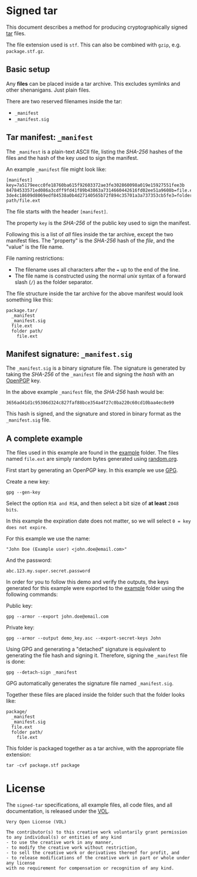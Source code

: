 # Signed tar

This document describes a method for producing cryptographically
signed [tar](https://en.wikipedia.org/wiki/Tar_%28computing%29) files.

The file extension used is `stf`. This can also be combined with `gzip`,
e.g. `package.stf.gz`.

## Basic setup

Any **files** can be placed inside a tar archive. This excludes
symlinks and other shenanigans. Just plain files.

There are two reserved filenames inside the tar:

* `_manifest`
* `_manifest.sig`

## Tar manifest: `_manifest`

The `_manifest` is a plain-text ASCII file, listing the *SHA-256*
hashes of the files and the hash of the key used to sign the manifest.

An example `_manifest` file might look like:

	[manifest]
	key=7a5179eecc0fe18760ba615f92603372ae3fe302860098a019e15927551fee3b
	84784533571ed086a3cdff9fd41f89b43863a7314660442616fd02ee51a9608b=file.ext
	3de4c18609d8069edf84538a0b4d27140565b72f894c35701a3a737353cb5fe3=folder path/file.ext

The file starts with the header `[manifest]`.

The property `key` is the *SHA-256* of the public key used to sign
the manifest.

Following this is a list of *all* files inside the tar archive,
except the two manifest files. The "property" is the *SHA-256* hash
of the *file*, and the "value" is the file name.

File naming restrictions:

* The filename uses all characters after the `=` up to the end of the line.
* The file name is constructed using the normal *unix* syntax of a forward
	slash (`/`) as the folder separator.

The file structure inside the tar archive for the above manifest would
look something like this:

    package.tar/
      _manifest
      _manifest.sig
      file.ext
      folder path/
        file.ext

## Manifest signature: `_manifest.sig`

The `_manifest.sig` is a binary signature file. The signature is generated
by taking the *SHA-256* of the `_manifest` file and signing the *hash*
with an [OpenPGP](https://en.wikipedia.org/wiki/Pretty_Good_Privacy) key.

In the above example `_manifest` file, the *SHA-256* hash would be:

	3656ad41d1c95306d324c827faf88bce354a4f27c0ba220c60cd10baa4ec8e99

This hash is signed, and the signature and stored in binary format as
the `_manifest.sig` file.

## A complete example

The files used in this example are found in the [example](./example/)
folder. The files named `file.ext` are simply random bytes
generated using [random.org](http://random.org).

First start by generating an OpenPGP key. In this example we use [GPG](https://www.gnupg.org/).

Create a new key:

	gpg --gen-key

Select the option `RSA and RSA`, and then select a bit size
of **at least** `2048 bits`.

In this example the expiration date does not matter, so we
will select `0 = key does not expire`.

For this example we use the name:

	"John Doe (Example user) <john.doe@email.com>"

And the password:

	abc.123.my.super.secret.password

In order for you to follow this demo and verify the outputs, the keys
generated for this example were exported to the [example](./example/)
folder using the following commands:

Public key:

	gpg --armor --export john.doe@email.com

Private key:

	gpg --armor --output demo_key.asc --export-secret-keys John

Using GPG and generating a "detached" signature is equivalent
to generating the file hash and signing it. Therefore, signing
the `_manifest` file is done:

	gpg --detach-sign _manifest

GPG automatically generates the signature file named `_manifest.sig`.

Together these files are placed inside the folder such that
the folder looks like:

    package/
      _manifest
      _manifest.sig
      file.ext
      folder path/
        file.ext

This folder is packaged together as a tar archive, with the
appropriate file extension:

	tar -cvf package.stf package

# License

The `signed-tar` specifications, all example files, all code files,
and all documentation, is released under the [VOL](http://veryopenlicense.com/).

	Very Open License (VOL)

	The contributor(s) to this creative work voluntarily grant permission
	to any individual(s) or entities of any kind
	- to use the creative work in any manner,
	- to modify the creative work without restriction,
	- to sell the creative work or derivatives thereof for profit, and
	- to release modifications of the creative work in part or whole under any license
	with no requirement for compensation or recognition of any kind.
